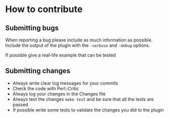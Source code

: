 # How to contribute

## Submitting bugs

When reporting a bug please include as much information as possible. Include the output of the plugin with the `-verbose` and `-debug` options.

If possible give a real-life example that can be tested

## Submitting changes

 * Always write clear log messages for your commits
 * Check the code with Perl::Critic
 * Always log your changes in the Changes file
 * Always test the changes `make test` and be sure that all the tests are passed
 * If possible write some tests to validate the changes you did to the plugin
